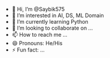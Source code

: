 - 👋 Hi, I’m @Saybik575
- 👀 I’m interested in AI, DS, ML Domain
- 🌱 I’m currently learning Python
- 💞️ I’m looking to collaborate on ...
- 📫 How to reach me ...
- 😄 Pronouns: He/His
- ⚡ Fun fact: ...

<!---
Saybik575/Saybik575 is a ✨ special ✨ repository because its `README.md` (this file) appears on your GitHub profile.
You can click the Preview link to take a look at your changes.
--->
